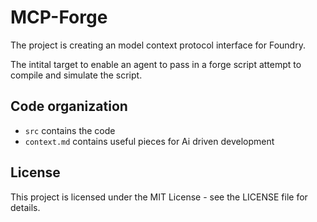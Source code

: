 # MCP-Forge

The project is creating an model context protocol interface for Foundry.

The intital target to enable an agent to pass in a forge script attempt to compile and simulate the script.

## Code organization

- `src` contains the code
- `context.md` contains useful pieces for Ai driven development


## License

This project is licensed under the MIT License - see the LICENSE file for details.

